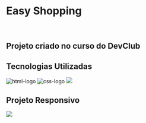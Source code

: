 <h1>Easy Shopping</h1>
<br>
<h2>Projeto criado no curso do DevClub</h2>
<h2>Tecnologias Utilizadas</h2> 
<img src="https://img.shields.io/badge/HTML5-E34F26?style=for-the-badge&logo=html5&logoColor=white" alt="html-logo" />
<img src="https://img.shields.io/badge/CSS3-1572B6?style=for-the-badge&logo=css3&logoColor=white" alt="css-logo" />
<img src="https://github.com/allansoares28/easy-shopping/blob/main/assets/Computador.png?raw=true"/>
<h2>Projeto Responsivo</h2>
<img src="https://github.com/allansoares28/easy-shopping/blob/main/assets/Celular.png?raw=true"/>
